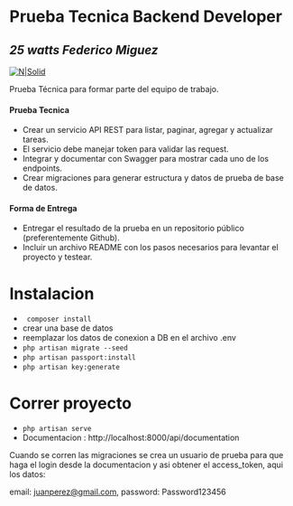 # Prueba Tecnica Backend Developer
## _25 watts Federico Miguez_

[![N|Solid](https://www.25watts.com.ar/assets/img/logoN.png)](https://www.25watts.com.ar/)

Prueba Técnica para formar parte del equipo de trabajo.

#### Prueba Tecnica
- Crear un servicio API REST para listar, paginar, agregar y actualizar tareas.
- El servicio debe manejar token para validar las request.
- Integrar y documentar con Swagger para mostrar cada uno de los endpoints.
- Crear migraciones para generar estructura y datos de prueba de base de datos.

#### Forma de Entrega
- Entregar el resultado de la prueba en un repositorio público (preferentemente Github).
- Incluir un archivo README con los pasos necesarios para levantar el proyecto y testear.

# Instalacion
- ` composer install`
- crear una base de datos
- reemplazar los datos de conexion a DB en el archivo .env 
- `php artisan migrate --seed`
- `php artisan passport:install`
- `php artisan key:generate`

# Correr proyecto
- `php artisan serve`
- Documentacion : http://localhost:8000/api/documentation

Cuando se corren las migraciones se crea un usuario de prueba para que haga el login desde la documentacion y asi obtener el access_token, aqui los datos:

email: juanperez@gmail.com,
password: Password123456